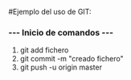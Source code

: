 #Ejemplo del uso de GIT:

### --- Inicio de comandos --- 

1. git add fichero
2. git commit -m "creado fichero"
3. git push -u origin master